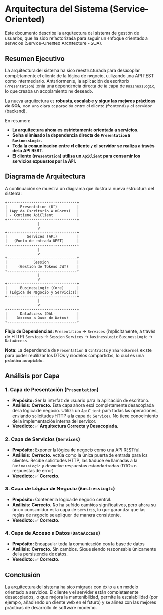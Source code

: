 # Arquitectura del Sistema (Service-Oriented)

Este documento describe la arquitectura del sistema de gestión de usuarios, que ha sido refactorizada para seguir un enfoque orientado a servicios (Service-Oriented Architecture - SOA).

## Resumen Ejecutivo

La arquitectura del sistema ha sido reestructurada para desacoplar completamente el cliente de la lógica de negocio, utilizando una API REST como intermediario. Anteriormente, la aplicación de escritorio (`Presentation`) tenía una dependencia directa de la capa de `BusinessLogic`, lo que creaba un acoplamiento no deseado.

La nueva arquitectura es **robusta, escalable y sigue las mejores prácticas de SOA**, con una clara separación entre el cliente (frontend) y el servidor (backend).

En resumen:
- **La arquitectura ahora es estrictamente orientada a servicios.**
- **Se ha eliminado la dependencia directa de `Presentation` a `BusinessLogic`.**
- **Toda la comunicación entre el cliente y el servidor se realiza a través de la API REST.**
- **El cliente (`Presentation`) utiliza un `ApiClient` para consumir los servicios expuestos por la API.**

## Diagrama de Arquitectura

A continuación se muestra un diagrama que ilustra la nueva estructura del sistema:

```
+--------------------------------+
|      Presentation (UI)         |
| (App de Escritorio WinForms)   |
| - Contiene ApiClient           |
+--------------------------------+
               |
               v
+--------------------------------+
|         Services (API)         |
|   (Punto de entrada REST)      |
+--------------------------------+
               |
               v
+--------------------------------+
|            Session             |
|     (Gestión de Tokens JWT)    |
+--------------------------------+
               |
               v
+--------------------------------+
|      BusinessLogic (Core)      |
| (Lógica de Negocio y Servicios)|
+--------------------------------+
               |
               v
+--------------------------------+
|      DataAccess (DAL)          |
|    (Acceso a Base de Datos)    |
+--------------------------------+
```

**Flujo de Dependencias:**
`Presentation` -> `Services` (implícitamente, a través de HTTP)
`Services` -> `Session`
`Services` -> `BusinessLogic`
`BusinessLogic` -> `DataAccess`

**Nota:** La dependencia de `Presentation` a `Contracts` y `SharedKernel` existe para poder reutilizar los DTOs y modelos compartidos, lo cual es una práctica aceptable.

## Análisis por Capa

### 1. Capa de Presentación (`Presentation`)
- **Propósito:** Ser la interfaz de usuario para la aplicación de escritorio.
- **Análisis:** **Correcto.** Esta capa ahora está completamente desacoplada de la lógica de negocio. Utiliza un `ApiClient` para todas las operaciones, enviando solicitudes HTTP a la capa de `Services`. No tiene conocimiento de la implementación interna del servidor.
- **Veredicto:** :white_check_mark: **Arquitectura Correcta y Desacoplada.**

### 2. Capa de Servicios (`Services`)
- **Propósito:** Exponer la lógica de negocio como una API RESTful.
- **Análisis:** **Correcto.** Actúa como la única puerta de entrada para los clientes. Recibe solicitudes HTTP, las traduce en llamadas a la `BusinessLogic` y devuelve respuestas estandarizadas (DTOs o respuestas de error).
- **Veredicto:** :white_check_mark: **Correcto.**

### 3. Capa de Lógica de Negocio (`BusinessLogic`)
- **Propósito:** Contener la lógica de negocio central.
- **Análisis:** **Correcto.** No ha sufrido cambios significativos, pero ahora su único consumidor es la capa de `Services`, lo que garantiza que las reglas de negocio se apliquen de manera consistente.
- **Veredicto:** :white_check_mark: **Correcto.**

### 4. Capa de Acceso a Datos (`DataAccess`)
- **Propósito:** Encapsular toda la comunicación con la base de datos.
- **Análisis:** **Correcto.** Sin cambios. Sigue siendo responsable únicamente de la persistencia de datos.
- **Veredicto:** :white_check_mark: **Correcto.**

## Conclusión

La arquitectura del sistema ha sido migrada con éxito a un modelo orientado a servicios. El cliente y el servidor están completamente desacoplados, lo que mejora la mantenibilidad, permite la escalabilidad (por ejemplo, añadiendo un cliente web en el futuro) y se alinea con las mejores prácticas de desarrollo de software moderno.
